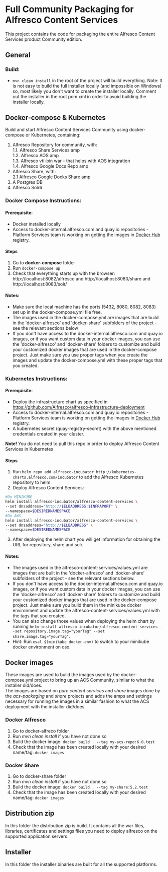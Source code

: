 # Full Community Packaging for Alfresco Content Services

This project contains the code for packaging the entire Alfresco Content Services product Community edition.

## General
### Build:
* ```mvn clean install``` in the root of the project will build everything.
Note: It is not easy to build the full installer locally (and impossible on Windows) so, most likely you don't want to create the installer locally. Comment out the <module>installer</module> in the root pom.xml in order to avoid building the installer locally.

## Docker-compose & Kubernetes
Build and start Alfresco Content Services Community using docker-compose or Kubernetes, containing:
1. Alfresco Repository for community, with:  
1.1. Alfresco Share Services amp  
1.2. Alfresco AOS amp  
1.3. Alfresco vti-bin war - that helps with AOS integration  
1.4. Alfresco Google Docs Repo amp  
2. Alfresco Share, with:  
2.1 Alfresco Google Docks Share amp  
3. A Postgres DB  
4. Alfresco Solr6  

### Docker Compose Instructions:
#### Prerequisite: 
* Docker installed locally 
* Access to docker-internal.alfresco.com and quay.io repositories - Platform Services team is working on getting the images in [Docker Hub](https://hub.docker.com/u/alfresco/) registry.

#### Steps
1. Go to **docker-compose** folder
2. Run ```docker-compose up``` 
3. Check that everything starts up with the browser: http://localhost:8082/alfresco and http://localhost:8080/share and http://localhost:8083/solr/

#### Notes:
* Make sure the local machine has the ports (5432, 8080, 8082, 8083) set up in the docker-compose.yml file free.
* The images used in the docker-compose.yml are images that are build in the 'docker-alfresco' and 'docker-share' subfolders of the project - see the relevant sections below
* If you don't have access to the docker-internal.alfresco.com and quay.io images, or if you want custom data in your docker images, you can use the 'docker-alfresco' and 'docker-share' folders to customize and build your customized docker images that are used in the docker-compose project. Just make sure you use proper tags when you create the images and update the docker-compose.yml with these proper tags that you created.

### Kubernetes Instructions:
#### Prerequisite: 
* Deploy the infrastructure chart as specified in https://github.com/Alfresco/alfresco-infrastructure-deployment
* Access to docker-internal.alfresco.com and quay.io repositories - Platform Services team is working on getting the images in [Docker Hub](https://hub.docker.com/u/alfresco/) registry.
* A kubernetes secret (quay-registry-secret) with the above mentioned credentials created in your cluster.

**Note!** You do not need to pull this repo in order to deploy Alfresco Content Services in Kubernetes

#### Steps
1. Run ```helm repo add alfresco-incubator http://kubernetes-charts.alfresco.com/incubator``` to add the Alfresco Kubernetes repository to helm.
2. Deploy Alfresco Content Services:

```bash
#On MINIKUBE
helm install alfresco-incubator/alfresco-content-services \
--set dnsaddress="http://$ELBADDRESS:$INFRAPORT" \
--namespace=$DESIREDNAMESPACE
#On AWS
helm install alfresco-incubator/alfresco-content-services \
--set dnsaddress="http://$ELBADDRESS" \
--namespace=$DESIREDNAMESPACE
``` 

3. After deploying the helm chart you will get information for obtaining the URL for repository, share and solr.

#### Notes:

* The images used in the alfresco-content-services/values.yml are images that are built in the 'docker-alfresco' and 'docker-share' subfolders of the project - see the relevant sections below.
* If you don't have access to the docker-internal.alfresco.com and quay.io images, or if you want custom data in your docker images, you can use the 'docker-alfresco' and 'docker-share' folders to customize and build your customized docker images that are used in the docker-compose project. Just make sure you build them in the minikube docker environment and update the alfresco-content-services/values.yml with the tags that you created.
* You can also change those values when deploying the helm chart by running ```helm install alfresco-incubator/alfresco-content-services --set repository.image.tag="yourTag" --set share.image.tag="yourTag"```.
* Hint: Run  ```eval $(minikube docker-env)``` to switch to your minikube docker environment on osx.

## Docker images
These images are used to build the images used by the docker-compose.yml project to bring up an ACS Community, similar to what the installer did/does.  
The images are based on *pure* _content services_ and _share_ images done by the _acs-packaging_ and _share_ projects and adds the amps and settings necessary for running the images in a similar fashion to what the ACS deployment with the installer did/does.

### Docker Alfresco
1. Go to docker-alfreco folder
2. Run *mvn clean install* if you have not done so
3. Build the docker image: ```docker build . --tag my-acs-repo:6.0.test```
4. Check that the image has been created locally with your desired name/tag: ```docker images```

### Docker Share
1. Go to docker-share folder
2. Run *mvn clean install* if you have not done so
3. Build the docker image: ```docker build . --tag my-share:5.2.test```
4. Check that the image has been created locally with your desired name/tag: ```docker images```


## Distribution zip

In this folder the distribution zip is build. It contains all the war files, libraries, certificates and settings files you need to deploy alfresco on the supported application servers.

## Installer

In this folder the installer binaries are built for all the supported platforms.
